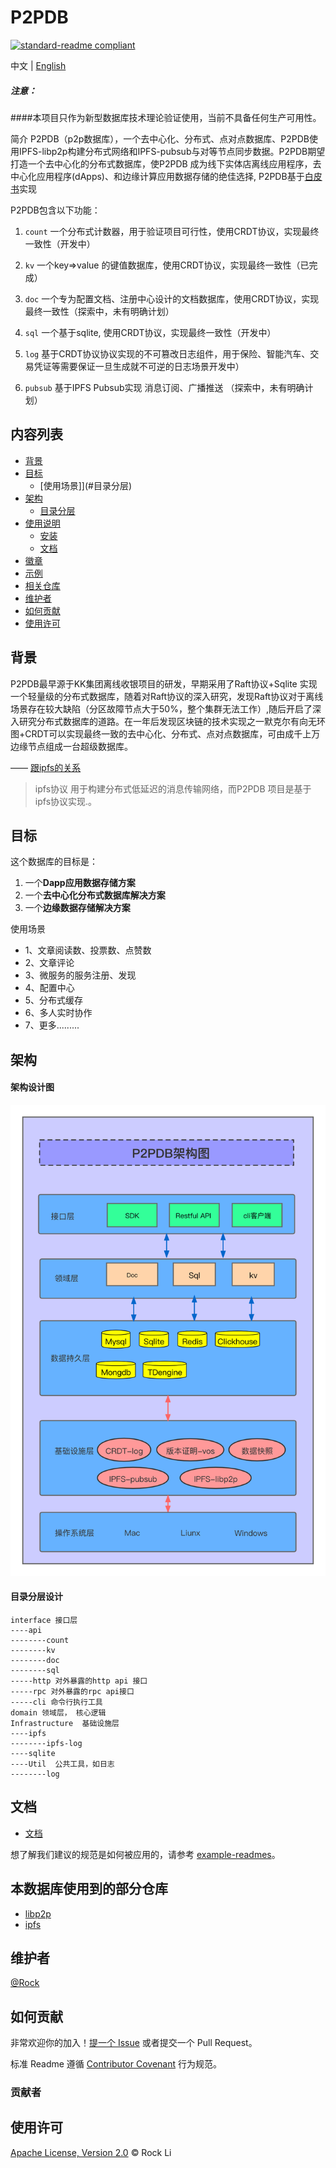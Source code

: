 

# P2PDB

[![standard-readme compliant](https://img.shields.io/badge/readme%20style-standard-brightgreen.svg?style=flat-square)](https://github.com/RichardLitt/standard-readme)

中文 | [English](./README-en.md)

##### 注意：
####本项目只作为新型数据库技术理论验证使用，当前不具备任何生产可用性。

简介
    P2PDB（p2p数据库），一个去中心化、分布式、点对点数据库、P2PDB使用IPFS-libp2p构建分布式网络和IPFS-pubsub与对等节点同步数据。P2PDB期望打造一个去中心化的分布式数据库，使P2PDB 成为线下实体店离线应用程序，去中心化应用程序(dApps)、和边缘计算应用数据存储的绝佳选择, P2PDB基于[白皮书](./doc/zh-CH/%E7%99%BD%E7%9A%AE%E4%B9%A6.md)实现

P2PDB包含以下功能：

1. `count` 一个分布式计数器，用于验证项目可行性，使用CRDT协议，实现最终一致性（开发中）

2. `kv`   一个key=>value 的键值数据库，使用CRDT协议，实现最终一致性（已完成）

3. `doc`  一个专为配置文档、注册中心设计的文档数据库，使用CRDT协议，实现最终一致性（探索中，未有明确计划）

4. `sql`   一个基于sqlite,  使用CRDT协议，实现最终一致性（开发中）

5. `log`   基于CRDT协议协议实现的不可篡改日志组件，用于保险、智能汽车、交易凭证等需要保证一旦生成就不可逆的日志场景开发中）

6. `pubsub` 基于IPFS Pubsub实现 消息订阅、广播推送  （探索中，未有明确计划）

## 内容列表

- [背景](#背景)
- [目标](#目标)
	- [使用场景]](#目录分层)	
- [架构](#架构)
	- [目录分层](#目录分层)
- [使用说明](#使用说明)
	- [安装](#安装)
	- [文档](#理解CDRT协议)
- [徽章](#徽章)
- [示例](#示例)
- [相关仓库](#相关仓库)
- [维护者](#维护者)
- [如何贡献](#如何贡献)
- [使用许可](#使用许可)

## 背景
P2PDB最早源于KK集团离线收银项目的研发，早期采用了Raft协议+Sqlite 实现一个轻量级的分布式数据库，随着对Raft协议的深入研究，发现Raft协议对于离线场景存在较大缺陷（分区故障节点大于50%，整个集群无法工作）,随后开启了深入研究分布式数据库的道路。在一年后发现区块链的技术实现之一默克尔有向无环图+CRDT可以实现最终一致的去中心化、分布式、点对点数据库，可由成千上万边缘节点组成一台超级数据库。
    
—— [跟ipfs的关系](https://www.ipfs.io/)    

> ipfs协议 用于构建分布式低延迟的消息传输网络，而P2PDB 项目是基于ipfs协议实现.。

<!-- —— [跟filecoin的区别](https://filecoin.io/)
> P2PDB类似filecoin实现文件交换网络一样，目的是为了实现全球去中心化的数据交换网络。不同的是， P2PDB只接受一段数据流的存储而不是文件，相对filecoin来说，P2PDB更轻量级，数据交换速度更快（数据体积更小），P2PDB可以理解为是一款边缘存储的轻量级关系型数据库，当然P2PDB也支持非关系性数据库中key=>value 键值对，以及类似mongdb的文档型数据存储格式。 -->



## 目标
 这个数据库的目标是：

1. 一个**Dapp应用数据存储方案**
2. 一个**去中心化分布式数据库解决方案**
3. 一个**边缘数据存储解决方案**

 使用场景
* 1、文章阅读数、投票数、点赞数
* 2、文章评论
* 3、微服务的服务注册、发现
* 4、配置中心
* 5、分布式缓存
* 6、多人实时协作
* 7、更多.........

## 架构

#### 架构设计图
![avatar](./doc/zh-CH/architecture.png)
#### 目录分层设计
```
interface 接口层
----api
--------count
--------kv
--------doc
--------sql
-----http 对外暴露的http api 接口
-----rpc 对外暴露的rpc api接口
-----cli 命令行执行工具
domain 领域层， 核心逻辑
Infrastructure	基础设施层
----ipfs
--------ipfs-log
----sqlite
----Util  公共工具，如日志
--------log
```

<!-- 
##安装

这个项目使用 [golang](hhttps://golang.org) 请确保你本地安装了它。


初始化项目
```sh
go mod tidy
```

编译kv数据库
```sh
go build ./interface/cli/kv/kv.go
```

使用
```sh
./kv
```
## 示例

```go
Commands:

> list               -> list items in the store
> get <key>          -> get value for a key
> put <key> <value>  -> store value on a key
> exit               -> quit
``` -->


## 文档
- [文档](https://github.com/Rock-liyi/p2pdb/tree/main/doc)




想了解我们建议的规范是如何被应用的，请参考 [example-readmes](example-readmes/)。



## 本数据库使用到的部分仓库

- [libp2p](https://github.com/libp2p/go-libp2p) 
- [ipfs](https://github.com/ipfs/go-ipfs)

## 维护者

[@Rock](https://github.com/Rock-liyi)

## 如何贡献

非常欢迎你的加入！[提一个 Issue](https://github.com/Rock-liyi/ptwopdb) 或者提交一个 Pull Request。


标准 Readme 遵循 [Contributor Covenant](http://contributor-covenant.org/version/1/3/0/) 行为规范。

### 贡献者

<!-- 感谢以下参与项目的人：
<a href="graphs/contributors"><img src="https://opencollective.com/standard-readme/contributors.svg?width=890&button=false" /></a> -->


## 使用许可

[Apache License, Version 2.0](LICENSE) © Rock Li












